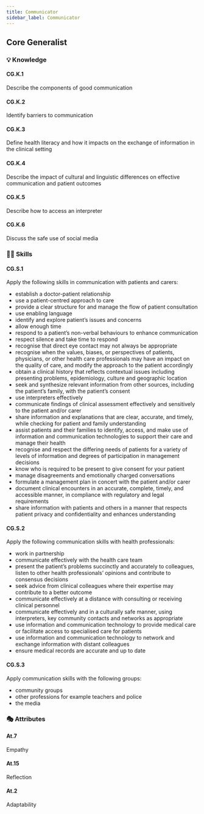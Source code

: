 ```yaml
---
title: Communicator
sidebar_label: Communicator
---
```

## Core Generalist

### 💡 Knowledge

#### CG.K.1

Describe the components of good communication

#### CG.K.2

Identify barriers to communication

#### CG.K.3

Define health literacy and how it impacts on the exchange of information in the clinical setting

#### CG.K.4

Describe the impact of cultural and linguistic differences on effective communication and patient outcomes

#### CG.K.5

Describe how to access an interpreter

#### CG.K.6

Discuss the safe use of social media 

### 🤹‍♀️ Skills

#### CG.S.1

Apply the following skills in communication with patients and carers:

* establish a doctor-patient relationship 
* use a patient-centred approach to care
* provide a clear structure for and manage the flow of patient consultation
* use enabling language
* identify and explore patient’s issues and concerns
* allow enough time 
* respond to a patient’s non-verbal behaviours to enhance communication
* respect silence and take time to respond
* recognise that direct eye contact may not always be appropriate
* recognise when the values, biases, or perspectives of patients, physicians, or other health care professionals may have an impact on the quality of care, and modify the approach to the patient accordingly
* obtain a clinical history that reflects contextual issues including presenting problems, epidemiology, culture and geographic location
* seek and synthesize relevant information from other sources, including the patient’s family, with the patient’s consent
* use interpreters effectively 
* communicate findings of clinical assessment effectively and sensitively to the patient and/or carer
* share information and explanations that are clear, accurate, and timely, while checking for patient and family understanding
* assist patients and their families to identify, access, and make use of information and communication technologies to support their care and manage their health
* recognise and respect the differing needs of patients for a variety of levels of information and degrees of participation in management decisions
* know who is required to be present to give consent for your patient
* manage disagreements and emotionally charged conversations
* formulate a management plan in concert with the patient and/or carer
* document clinical encounters in an accurate, complete, timely, and accessible manner, in compliance with regulatory and legal requirements
* share information with patients and others in a manner that respects patient privacy and confidentiality and enhances understanding

#### CG.S.2

Apply the following communication skills with health professionals:

* work in partnership 
* communicate effectively with the health care team
* present the patient’s problems succinctly and accurately to colleagues, listen to other health professionals’ opinions and contribute to consensus decisions
* seek advice from clinical colleagues where their expertise may contribute to a better outcome
* communicate effectively at a distance with consulting or receiving clinical personnel
* communicate effectively and in a culturally safe manner, using interpreters, key community contacts and networks as appropriate
* use information and communication technology to provide medical care or facilitate access to specialised care for patients
* use information and communication technology to network and exchange information with distant colleagues
* ensure medical records are accurate and up to date

#### CG.S.3

Apply communication skills with the following groups:

* community groups 
* other professions for example teachers and police
* the media

### 🎭 Attributes

#### At.7

Empathy

#### At.15

Reflection

#### At.2

Adaptability